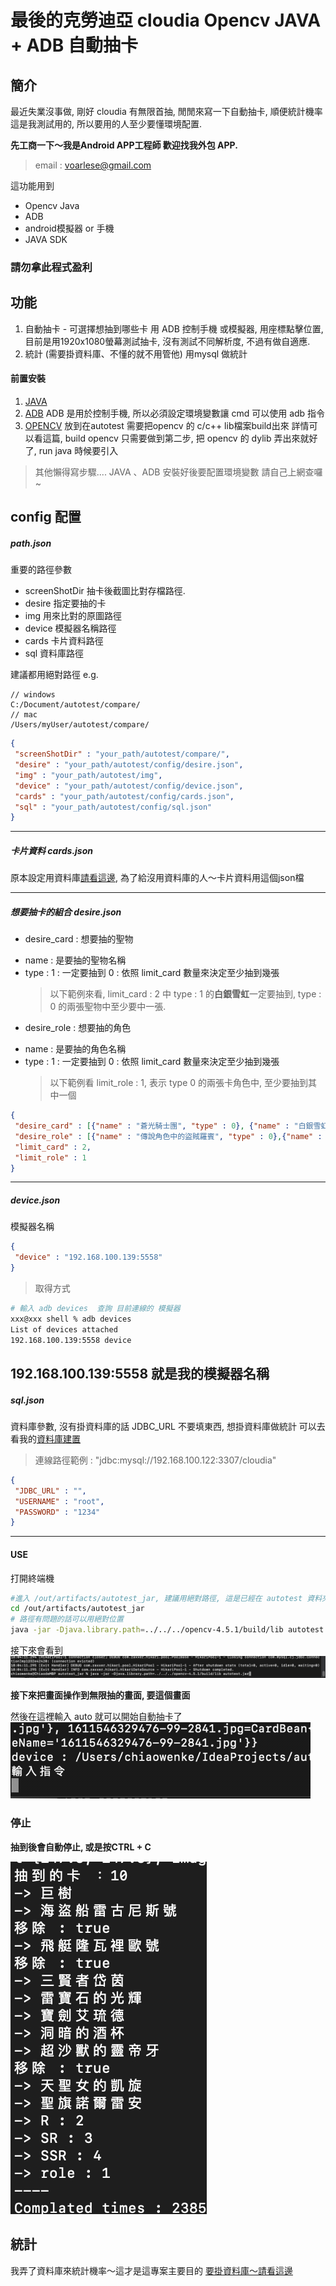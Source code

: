 
# 最後的克勞迪亞 cloudia Opencv JAVA + ADB 自動抽卡

## 簡介
最近失業沒事做, 剛好 cloudia 有無限首抽, 閒閒來寫一下自動抽卡, 順便統計機率
這是我測試用的, 所以要用的人至少要懂環境配置.

**先工商一下～我是Android APP工程師 歡迎找我外包 APP.**
> email : voarlese@gmail.com

這功能用到
* Opencv Java 
* ADB
* android模擬器 or 手機
* JAVA SDK

### 請勿拿此程式盈利

## 功能
1. 自動抽卡 - 可選擇想抽到哪些卡
用 ADB 控制手機 或模擬器, 用座標點擊位置, 目前是用1920x1080螢幕測試抽卡, 沒有測試不同解析度, 不過有做自適應.
2. 統計 (需要掛資料庫、不懂的就不用管他)
用mysql 做統計


#### 前置安裝
1. [JAVA](https://www.oracle.com/tw/java/technologies/javase/javase-jdk8-downloads.html)
2. [ADB](https://developer.android.com/studio/releases/platform-tools)
ADB 是用於控制手機, 所以必須設定環境變數讓 cmd 可以使用 adb 指令
3. [OPENCV](https://opencv.org/releases/) 
放到在autotest
需要把opencv 的 c/c++ lib檔案build出來
詳情可以看這篇, build opencv 只需要做到第二步, 把 opencv 的 dylib 弄出來就好了, run java 時候要引入

> 其他懶得寫步驟.... JAVA 、ADB 安裝好後要配置環境變數 請自己上網查囉~

## config 配置
##### path.json
重要的路徑參數

* screenShotDir
 抽卡後截圖比對存檔路徑.
* desire 
 指定要抽的卡
* img 
 用來比對的原圖路徑
* device 
 模擬器名稱路徑
* cards 
 卡片資料路徑
* sql
 資料庫路徑

建議都用絕對路徑 e.g.
```
// windows
C:/Document/autotest/compare/
// mac
/Users/myUser/autotest/compare/
```
```JSON
{
 "screenShotDir" : "your_path/autotest/compare/",
 "desire" : "your_path/autotest/config/desire.json",
 "img" : "your_path/autotest/img",
 "device" : "your_path/autotest/config/device.json",
 "cards" : "your_path/autotest/config/cards.json",
 "sql" : "your_path/autotest/config/sql.json"
}
```
---
##### 卡片資料 cards.json

原本設定用資料庫[請看這邊](https://github.com/voarlese/cloudia/blob/main/README.md),
為了給沒用資料庫的人～卡片資料用這個json檔

---
##### 想要抽卡的組合 desire.json
* desire_card : 想要抽的聖物
 + name : 是要抽的聖物名稱
 + type : 
  1 : 一定要抽到 
  0 : 依照 limit_card 數量來決定至少抽到幾張
   > 以下範例來看, limit_card : 2 中 type : 1 的**白銀雪虹**一定要抽到, type : 0 的兩張聖物中至少要中一張.

 

* desire_role : 想要抽的角色
 + name : 是要抽的角色名稱
 + type : 
  1 : 一定要抽到
  0 : 依照 limit_card 數量來決定至少抽到幾張
   > 以下範例看 limit_role : 1, 表示 type 0 的兩張卡角色中, 至少要抽到其中一個

```json
{
 "desire_card" : [{"name" : "蒼光騎士團", "type" : 0}, {"name" : "白銀雪虹", "type" : 1}, {"name" : "聖火修米萊亞", "type" : 0}],
 "desire_role" : [{"name" : "傳說角色中的盜賊羅賓", "type" : 0},{"name" : "露淇艾爾", "type" : 0}], 
 "limit_card" : 2,
 "limit_role" : 1
}
```
---
##### device.json
模擬器名稱

```JSON
{
 "device" : "192.168.100.139:5558"
}
```
 > 取得方式
  ```zsh
# 輸入 adb devices  查詢 目前連線的 模擬器
xxx@xxx shell % adb devices
List of devices attached
192.168.100.139:5558 device
  ```
192.168.100.139:5558 就是我的模擬器名稱
---
##### sql.json
資料庫參數, 沒有掛資料庫的話 JDBC_URL 不要填東西, 想掛資料庫做統計 可以去看我的[資料庫建置](https://github.com/voarlese/cloudia/blob/main/README.md)
> 連線路徑範例 : "jdbc:mysql://192.168.100.122:3307/cloudia"
```JSON
{
 "JDBC_URL" : "",
 "USERNAME" : "root",
 "PASSWORD" : "1234"
}
```
---
#### USE
打開終端機
``` zsh
#進入 /out/artifacts/autotest_jar, 建議用絕對路徑, 這是已經在 autotest 資料夾內的寫法
cd /out/artifacts/autotest_jar
# 路徑有問題的話可以用絕對位置
java -jar -Djava.library.path=../../../opencv-4.5.1/build/lib autotest.jar
```
接下來會看到 
![](./gif/16119146743021611914674302.gif)

**接下來把畫面操作到無限抽的畫面, 要這個畫面**


然後在這裡輸入 auto 就可以開始自動抽卡了
![](./gif/16119148083281611914808328.gif) 

### 停止

**抽到後會自動停止, 或是按CTRL + C**

![](./gif/1611806811579.jpg)


## 統計
我弄了資料庫來統計機率～這才是這專案主要目的
[要掛資料庫～請看這邊](https://github.com/voarlese/cloudia/blob/main/README.md)

